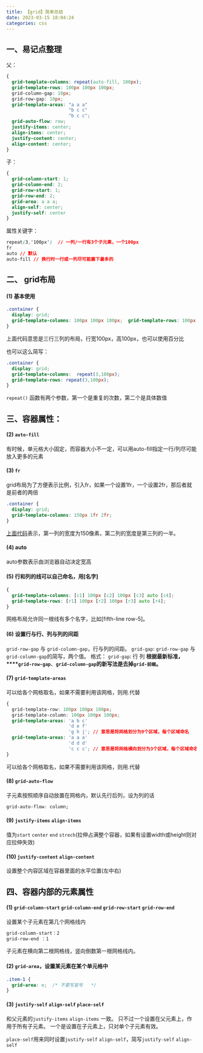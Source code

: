 ```yaml
---
title: 【grid】简单总结
date: 2023-03-15 18:04:24
categories: css
---
```


## 一、易记点整理

父：
```css
{
  grid-template-columns: repeat(auto-fill, 100px);
  grid-template-rows: 100px 100px 100px;
  grid-column-gap: 10px;
  grid-row-gap: 10px;
  grid-template-areas: "a a a"            
                       "b c c"            
                       "b c c";
  grid-auto-flow: row;
  justify-items: center;
  align-items: center;
  justify-content: center;
  align-content: center;
}
```
子：
```css
{
  grid-column-start: 1;
  grid-column-end: 2;
  grid-row-start: 1;
  grid-row-end: 2;
  grid-area: a a a;
  align-self: center;
  justify-self: center
}
```
属性关键字：
```css
repeat(3,'100px')  // 一列/一行有3个子元素，一个100px
fr
auto // 默认
auto-fill // 换行时一行或一列尽可能塞下最多的
```

## 二、 grid布局

#### (1) 基本使用

```css
.container {  
  display: grid;  
  grid-template-columns: 100px 100px 100px;  grid-template-rows: 100px 100px 100px;  
}
```

上面代码意思是三行三列的布局，行宽100px，高100px，也可以使用百分比

也可以这么简写：
```css
.container {  
  display: grid;
  grid-template-columns:  repeat(3,100px);
  grid-template-rows: repeat(3,100px);  
}
```
`repeat()` 函数有两个参数，第一个是重复的次数，第二个是具体数值

## 三、容器属性：
#### (2) `auto-fill`
有时候，单元格大小固定，而容器大小不一定，可以用auto-fill指定一行/列尽可能放入更多的元素

#### (3) `fr`
grid布局为了方便表示比例，引入fr，如果一个设置1fr，一个设置2fr，那后者就是前者的两倍

```css
.container {  
  display: grid;  
  grid-template-columns: 150px 1fr 2fr;  
}
```

[上面代码](https://jsbin.com/remowec/edit?html,css,output)表示，第一列的宽度为150像素，第二列的宽度是第三列的一半。

#### (4) auto

auto参数表示由浏览器自动决定宽高

#### (5) 行和列的线可以自己命名，用[名字]

```css
{
  grid-template-columns: [c1] 100px [c2] 100px [c3] auto [c4];
  grid-template-rows: [r1] 100px [r2] 100px [r3] auto [r4];
}
```
网格布局允许同一根线有多个名字，比如[fifth-line row-5]。

#### (6) 设置行与行、列与列的间距
`grid-row-gap` 与 `grid-column-gap`，行与列的间距。
`grid-gap`: `grid-row-gap` 与 `grid-column-gap`的简写，两个值。
格式：
`grid-gap`: 行 列
**根据最新标准，****`grid-row-gap`**、**`grid-column-gap`****的新写法是去掉****`grid-前缀`。**

#### (7) `grid-template-areas`
可以给各个网格取名，如果不需要利用该网格，则用.代替
```css
{
  grid-template-row: 100px 100px 100px;
  grid-template-column: 100px 100px 100px;
  grid-template-areas: 'a b c'
                       'd e f'
                       'g h j'; // 意思是将网格划分为9个区域，每个区域命名
  grid-template-areas: 'a a a'
                       'd d d'
                       'c c c'; // 意思是将网格横向划分为3个区域，每个区域命名a b c
}
```
可以给各个网格取名，如果不需要利用该网格，则用.代替

#### (8) `grid-auto-flow`
子元素按照顺序自动放置在网格内，默认先行后列，设为列的话
```css
grid-auto-flow: column;
```
#### (9) `justify-items` `align-items`

值为`start` `center` `end` `strech`(拉伸占满整个容器，如果有设置width或height则对应拉伸失效)

#### (10) `justify-content` `align-content` 
设置整个内容区域在容器里面的水平位置(左中右)

## 四、容器内部的元素属性

#### (1) `grid-column-start` `grid-column-end` `grid-row-start` `grid-row-end`

设置某个子元素在第几个网格线内
```css
grid-column-start：2
grid-row-end ：1
```
子元素在横向第二根网格线，竖向倒数第一根网格线内。

#### (2) `grid-area`，设置某元素在某个单元格中
```css
.item-1 {  
  grid-area: e;  /* 不要写冒号   */
}
```
#### (3) `justify-self` `align-self` `place-self`

和父元素的`justify-items` `align-items` 一致。
只不过一个设置在父元素上，作用于所有子元素。
一个是设置在子元素上，只对单个子元素有效。

`place-self`用来同时设置`justify-self` `align-self`，简写`justify-self` `align-self`
